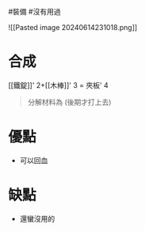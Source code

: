 #裝備 #沒有用過 

![[Pasted image 20240614231018.png]]
# 合成
[[鐵錠]]' 2+[[木棒]]' 3 = 夾板' 4
> 分解材料為
	(後期才打上去)
# 優點
- 可以回血
# 缺點
- 還蠻沒用的
